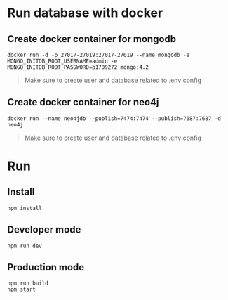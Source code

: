 # Run database with docker

## Create docker container for mongodb

`docker run -d -p 27017-27019:27017-27019 --name mongodb -e MONGO_INITDB_ROOT_USERNAME=admin -e MONGO_INITDB_ROOT_PASSWORD=b1709272 mongo:4.2`

> Make sure to create user and database related to .env config

## Create docker container for neo4j

`docker run --name neo4jdb --publish=7474:7474 --publish=7687:7687 -d neo4j`

> Make sure to create user and database related to .env config

# Run

## Install
`npm install`

## Developer mode

`npm run dev`

## Production mode

```shell
npm run build
npm start
```